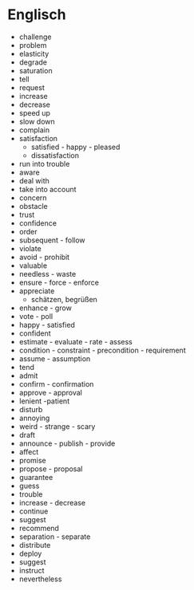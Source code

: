 # Englisch

* challenge
* problem
* elasticity
* degrade
* saturation
* tell
* request
* increase
* decrease
* speed up
* slow down
* complain
* satisfaction
  * satisfied - happy - pleased
  * dissatisfaction
* run into trouble
* aware
* deal with
* take into account
* concern
* obstacle
* trust
* confidence
* order
* subsequent - follow
* violate
* avoid - prohibit
* valuable
* needless - waste
* ensure - force - enforce
* appreciate
  * schätzen, begrüßen
* enhance - grow
* vote - poll
* happy - satisfied
* confident
* estimate - evaluate - rate - assess
* condition - constraint - precondition - requirement
* assume - assumption
* tend
* admit
* confirm - confirmation
* approve - approval
* lenient -patient
* disturb
* annoying
* weird - strange - scary
* draft
* announce - publish - provide
* affect
* promise
* propose - proposal
* guarantee
* guess
* trouble
* increase - decrease
* continue
* suggest
* recommend
* separation - separate
* distribute
* deploy
* suggest
* instruct
* nevertheless